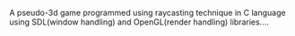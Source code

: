 A pseudo-3d game programmed using raycasting technique in C language using SDL(window handling) and OpenGL(render handling) libraries....
